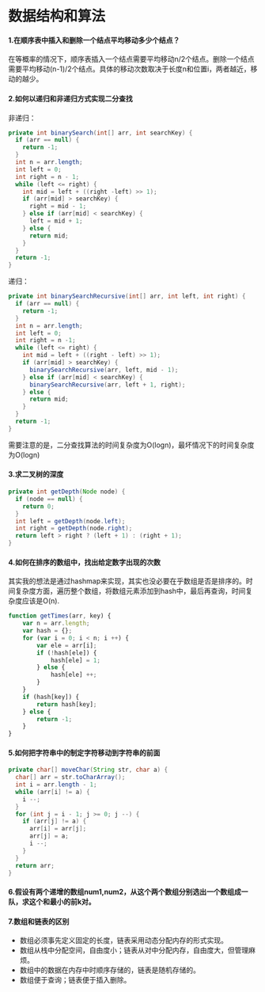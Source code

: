 # 数据结构和算法

#### 1.在顺序表中插入和删除一个结点平均移动多少个结点？

在等概率的情况下，顺序表插入一个结点需要平均移动n/2个结点。删除一个结点需要平均移动(n-1)/2个结点。具体的移动次数取决于长度n和位置i，两者越近，移动的越少。

#### 2.如何以递归和非递归方式实现二分查找

非递归：

```java
private int binarySearch(int[] arr, int searchKey) {
  if (arr == null) {
    return -1;
  }
  int n = arr.length;
  int left = 0;
  int right = n - 1;
  while (left <= right) {
    int mid = left + ((right -left) >> 1);
    if (arr[mid] > searchKey) {
      right = mid - 1;
    } else if (arr[mid] < searchKey) {
      left = mid + 1;
    } else {
      return mid;
    }
  }
  return -1;
}
```

递归：

```java
private int binarySearchRecursive(int[] arr, int left, int right) {
  if (arr == null) {
    return -1;
  }
  int n = arr.length;
  int left = 0;
  int right = n -1;
  while (left <= right) {
    int mid = left + ((right - left) >> 1);
    if (arr[mid] > searchKey) {
      binarySearchRecursive(arr, left, mid - 1);
    } else if (arr[mid] < searchKey) {
      binarySearchRecursive(arr, left + 1, right);
    } else {
      return mid;
    }
  }
  return -1;
}
```

需要注意的是，二分查找算法的时间复杂度为O(logn)，最坏情况下的时间复杂度为O(logn)

#### 3.求二叉树的深度

```java
private int getDepth(Node node) {
  if (node == null) {
    return 0;
  }
  int left = getDepth(node.left);
  int right = getDepth(node.right);
  return left > right ? (left + 1) : (right + 1);
}
```

#### 4.如何在排序的数组中，找出给定数字出现的次数

其实我的想法是通过hashmap来实现，其实也没必要在乎数组是否是排序的。时间复杂度方面，遍历整个数组，将数组元素添加到hash中，最后再查询，时间复杂度应该是O(n).

```javascript
function getTimes(arr, key) {
	var n = arr.length;
	var hash = {};
	for (var i = 0; i < n; i ++) {
		var ele = arr[i];
		if (!hash[ele]) {
			hash[ele] = 1;
		} else {
			hash[ele] ++;
		}
	}
	if (hash[key]) {
		return hash[key];
	} else {
		return -1;
	}
}
```

#### 5.如何把字符串中的制定字符移动到字符串的前面

```java
private char[] moveChar(String str, char a) {
  char[] arr = str.toCharArray();
  int i = arr.length - 1;
  while (arr[i] != a) {
    i --;
  }
  for (int j = i - 1; j >= 0; j --) {
    if (arr[j] != a) {
      arr[i] = arr[j];
      arr[j] = a;
      i --;
    }
  }
  return arr;
}
```

#### 6.假设有两个递增的数组num1,num2，从这个两个数组分别选出一个数组成一队，求这个和最小的前k对。

#### 7.数组和链表的区别

* 数组必须事先定义固定的长度，链表采用动态分配内存的形式实现。
* 数组从栈中分配空间，自由度小；链表从对中分配内存，自由度大，但管理麻烦。
* 数组中的数据在内存中时顺序存储的，链表是随机存储的。
* 数组便于查询；链表便于插入删除。

